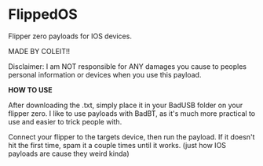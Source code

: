 # FlippedOS
Flipper zero payloads for IOS devices.

MADE BY COLEIT!!
 
 Disclaimer: I am NOT responsible for ANY damages you cause to peoples personal information or devices when you use this payload.
 
 
 **HOW TO USE** 
 
 After downloading the .txt, simply place it in your BadUSB folder on your flipper zero. I like to use payloads with BadBT, as it's much more practical to use and easier to trick people with.
 
 Connect your flipper to the targets device, then run the payload. If it doesn't hit the first time, spam it a couple times until it works. (just how IOS payloads are cause they weird kinda)
